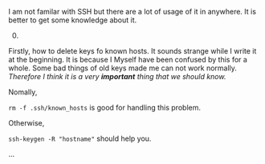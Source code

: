 I am not familar with SSH but there are a lot of usage of it in anywhere. It is better to get some knowledge about it.

0.
Firstly, how to delete keys fo known hosts.
It sounds strange while I write it at the beginning. It is because I Myself have been confused by this for a whole.
Some bad things of old keys made me can not work normally. *Therefore I think it is a very **important** thing that we should know.*

Nomally,

`rm -f .ssh/known_hosts`
is good for handling this problem.

Otherwise,

`ssh-keygen -R "hostname"`
should help you.

...
